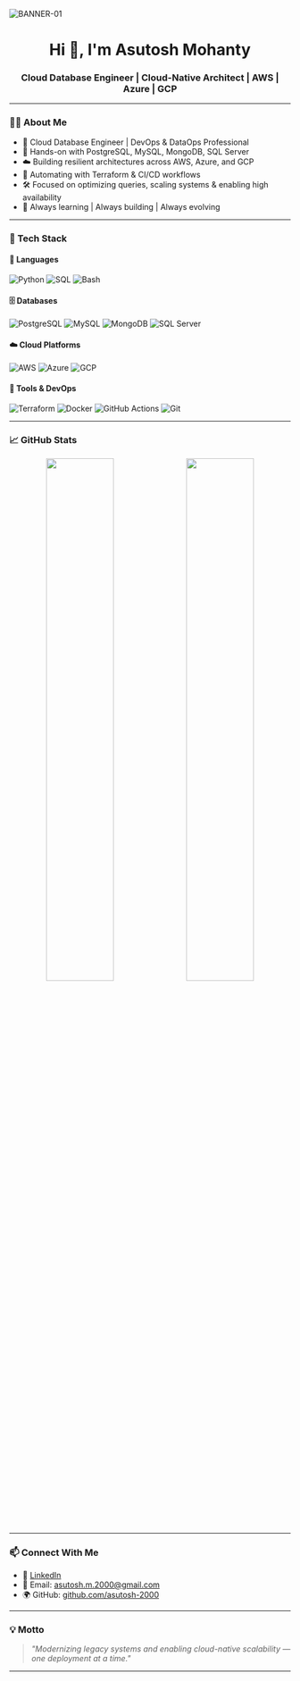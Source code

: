 ![BANNER-01](https://github.com/user-attachments/assets/e947b7e9-1354-434d-92ea-45ed0dae72d4)
  
<h1 align="center">Hi 👋, I'm Asutosh Mohanty</h1>
<h3 align="center">Cloud Database Engineer | Cloud-Native Architect | AWS | Azure | GCP</h3>

---

### 👨‍💻 About Me

- 🚀 Cloud Database Engineer | DevOps & DataOps Professional
- 💾 Hands-on with PostgreSQL, MySQL, MongoDB, SQL Server
- ☁️ Building resilient architectures across AWS, Azure, and GCP
- 🧱 Automating with Terraform & CI/CD workflows
- 🛠️ Focused on optimizing queries, scaling systems & enabling high availability
- 🧠 Always learning | Always building | Always evolving

---

### 🧰 Tech Stack

#### 📌 Languages
![Python](https://img.shields.io/badge/Python-3776AB?style=flat-square&logo=python&logoColor=white)
![SQL](https://img.shields.io/badge/SQL-025E8C?style=flat-square&logo=postgresql&logoColor=white)
![Bash](https://img.shields.io/badge/Bash-4EAA25?style=flat-square&logo=gnu-bash&logoColor=white)

#### 🗄️ Databases
![PostgreSQL](https://img.shields.io/badge/PostgreSQL-336791?style=flat-square&logo=postgresql&logoColor=white)
![MySQL](https://img.shields.io/badge/MySQL-00758F?style=flat-square&logo=mysql&logoColor=white)
![MongoDB](https://img.shields.io/badge/MongoDB-47A248?style=flat-square&logo=mongodb&logoColor=white)
![SQL Server](https://img.shields.io/badge/SQL_Server-CC2927?style=flat-square&logo=microsoftsqlserver&logoColor=white)

#### ☁️ Cloud Platforms
![AWS](https://img.shields.io/badge/AWS-FF9900?style=flat-square&logo=amazonaws&logoColor=white)
![Azure](https://img.shields.io/badge/Azure-0078D4?style=flat-square&logo=microsoftazure&logoColor=white)
![GCP](https://img.shields.io/badge/GCP-4285F4?style=flat-square&logo=googlecloud&logoColor=white)

#### 🔧 Tools & DevOps
![Terraform](https://img.shields.io/badge/Terraform-623CE4?style=flat-square&logo=terraform&logoColor=white)
![Docker](https://img.shields.io/badge/Docker-2496ED?style=flat-square&logo=docker&logoColor=white)
![GitHub Actions](https://img.shields.io/badge/GitHub_Actions-2088FF?style=flat-square&logo=githubactions&logoColor=white)
![Git](https://img.shields.io/badge/Git-F05032?style=flat-square&logo=git&logoColor=white)

---

### 📈 GitHub Stats

<p align="center">
  <img src="https://github-readme-stats.vercel.app/api?username=asutosh-2000&show_icons=true&theme=radical" width="49%"/>
  <img src="https://github-readme-stats.vercel.app/api/top-langs/?username=asutosh-2000&layout=compact&theme=radical" width="49%"/>
</p>

---

### 📫 Connect With Me

- 🔗 [LinkedIn](https://www.linkedin.com/in/asutosh2000)
- 📧 Email: [asutosh.m.2000@gmail.com](mailto:asutosh.m.2000@gmail.com)
- 🌍 GitHub: [github.com/asutosh-2000](https://github.com/asutosh-2000)

---

### 💡 Motto
> _"Modernizing legacy systems and enabling cloud-native scalability — one deployment at a time."_

---
